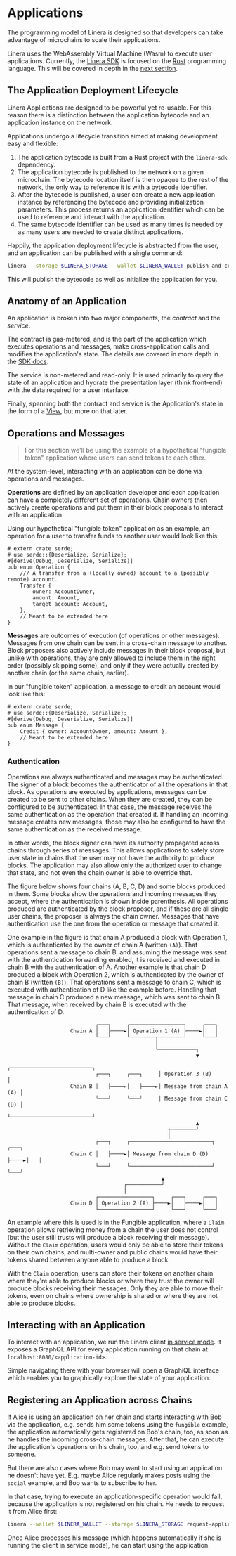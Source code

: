 # Applications

The programming model of Linera is designed so that developers can take advantage of
microchains to scale their applications.

Linera uses the WebAssembly Virtual Machine (Wasm) to execute user applications.
Currently, the [Linera SDK](../sdk.md) is focused on the [Rust](https://www.rust-lang.org/)
programming language. This will be covered in depth in the [next section](../sdk.md).

## The Application Deployment Lifecycle

Linera Applications are designed to be powerful yet re-usable. For this reason
there is a distinction between the application bytecode and an application
instance on the network.

Applications undergo a lifecycle transition aimed at making development easy and
flexible:

1. The application bytecode is built from a Rust project with the `linera-sdk`
   dependency.
2. The application bytecode is published to the network on a given microchain.
   The bytecode location itself is then opaque to the rest of the network, the
   only way to reference it is with a bytecode identifier.
3. After the bytecode is published, a user can create a new application instance
   by referencing the bytecode and providing initialization parameters. This
   process returns an application identifier which can be used to reference and
   interact with the application.
4. The same bytecode identifier can be used as many times is needed by as many
   users are needed to create distinct applications.

Happily, the application deployment lifecycle is abstracted from the user, and
an application can be published with a single command:

```bash
linera --storage $LINERA_STORAGE --wallet $LINERA_WALLET publish-and-create <contract-path> <service-path> <init-args>
```

This will publish the bytecode as well as initialize the application for you.

## Anatomy of an Application

An application is broken into two major components, the _contract_ and the _service_.

The contract is gas-metered, and is the part of the application which executes operations
and messages, make cross-application calls and modifies the application's state. The
details are covered in more depth in the [SDK docs](../sdk.md).

The service is non-metered and read-only. It is used primarily to query the
state of an application and hydrate the presentation layer (think front-end)
with the data required for a user interface.

Finally, spanning both the contract and service is the Application's state in
the form of a [View](./../advanced_topics/views.md), but more on that later.

## Operations and Messages

> For this section we'll be using the example of a hypothetical "fungible token"
> application where users can send tokens to each other.

At the system-level, interacting with an application can be done via operations
and messages.

**Operations** are defined by an application developer and each
application can have a completely different set of operations. Chain owners then
actively create operations and put them in their block proposals to interact
with an application.

Using our hypothetical "fungible token" application as an example, an operation
for a user to transfer funds to another user would look like this:

```rust,ignore
# extern crate serde;
# use serde::{Deserialize, Serialize};
#[derive(Debug, Deserialize, Serialize)]
pub enum Operation {
    /// A transfer from a (locally owned) account to a (possibly remote) account.
    Transfer {
        owner: AccountOwner,
        amount: Amount,
        target_account: Account,
    },
    // Meant to be extended here
}
```

**Messages** are outcomes of execution (of operations or other messages).
Messages from one chain can be sent in a cross-chain message to another. Block
proposers also actively include messages in their block proposal, but unlike with
operations, they are only allowed to include them in the right order (possibly
skipping some), and only if they were actually created by another chain (or the
same chain, earlier).

In our "fungible token" application, a message to credit an account would look like this:

```rust,ignore
# extern crate serde;
# use serde::{Deserialize, Serialize};
#[derive(Debug, Deserialize, Serialize)]
pub enum Message {
    Credit { owner: AccountOwner, amount: Amount },
    // Meant to be extended here
}
```

### Authentication

Operations are always authenticated and messages may be authenticated. The signer of a block becomes
the authenticator of all the operations in that block. As operations are executed by applications,
messages can be created to be sent to other chains. When they are created, they can be configured to
be authenticated. In that case, the message receives the same authentication as the operation that
created it. If handling an incoming message creates new messages, those may also be configured to
have the same authentication as the received message.

In other words, the block signer can have its authority propagated across chains through series of
messages. This allows applications to safely store user state in chains that the user may not have
the authority to produce blocks. The application may also allow only the authorized user to change
that state, and not even the chain owner is able to override that.

The figure below shows four chains (A, B, C, D) and some blocks produced in them. Some blocks show
the operations and incoming messages they accept, where the authentication is shown inside
parenthesis. All operations produced are authenticated by the block proposer, and if these are all
single user chains, the proposer is always the chain owner. Messages that have authentication use
the one from the operation or message that created it.

One example in the figure is that chain A produced a block with Operation 1, which is authenticated
by the owner of chain A (written `(A)`). That operations sent a message to chain B, and assuming the
message was sent with the authentication forwarding enabled, it is received and executed in
chain B with the authentication of A. Another example is that chain D produced a block with
Operation 2, which is authenticated by the owner of chain B (written `(B)`). That operations sent a
message to chain C, which is executed with authentication of D like the example before. Handling
that message in chain C produced a new message, which was sent to chain B. That message, when
received by chain B is executed with the authentication of D.

```ignore
                            ┌───┐     ┌─────────────────┐     ┌───┐
                    Chain A │   ├────►│ Operation 1 (A) ├────►│   │
                            └───┘     └────────┬────────┘     └───┘
                                               │
                                               └────────────┐
                                                            ▼
                                                ┌──────────────────────────┐
                            ┌───┐     ┌───┐     │ Operation 3 (B)          │
                    Chain B │   ├────►│   ├────►│ Message from chain A (A) │
                            └───┘     └───┘     │ Message from chain C (D) │
                                                └──────────────────────────┘
                                                            ▲
                                                   ┌────────┘
                                                   │
                            ┌───┐     ┌──────────────────────────┐     ┌───┐
                    Chain C │   ├────►│ Message from chain D (D) ├────►│   │
                            └───┘     └──────────────────────────┘     └───┘
                                                 ▲
                                     ┌───────────┘
                                     │
                            ┌─────────────────┐     ┌───┐     ┌───┐
                    Chain D │ Operation 2 (A) ├────►│   ├────►│   │
                            └─────────────────┘     └───┘     └───┘
```

An example where this is used is in the Fungible application, where a `Claim` operation allows
retrieving money from a chain the user does not control (but the user still trusts will produce a
block receiving their message). Without the `Claim` operation, users would only be able to store
their tokens on their own chains, and multi-owner and public chains would have their tokens shared
between anyone able to produce a block.

With the `Claim` operation, users can store their tokens on another chain where they're able to
produce blocks or where they trust the owner will produce blocks receiving their messages. Only they
are able to move their tokens, even on chains where ownership is shared or where they are not able
to produce blocks.

## Interacting with an Application

To interact with an application, we run the Linera client
[in service mode](wallet.md#node-service). It exposes a GraphQL API for every
application running on that chain at `localhost:8080/<application-id>`.

Simple navigating there with your browser will open a GraphiQL interface which
enables you to graphically explore the state of your application.

## Registering an Application across Chains

If Alice is using an application on her chain and starts interacting with Bob
via the application, e.g. sends him some tokens using the `fungible` example,
the application automatically gets registered on Bob's chain, too, as soon as
he handles the incoming cross-chain messages. After that, he can execute the
application's operations on his chain, too, and e.g. send tokens to someone.

But there are also cases where Bob may want to start using an application he
doesn't have yet. E.g. maybe Alice regularly makes posts using the `social`
example, and Bob wants to subscribe to her.

In that case, trying to execute an application-specific operation would fail,
because the application is not registered on his chain.
He needs to request it from Alice first:

```bash
linera --wallet $LINERA_WALLET --storage $LINERA_STORAGE request-application <application-id> --target-chain-id <alices-chain-id>
```

Once Alice processes his message (which happens automatically if she is running
the client in service mode), he can start using the application.
